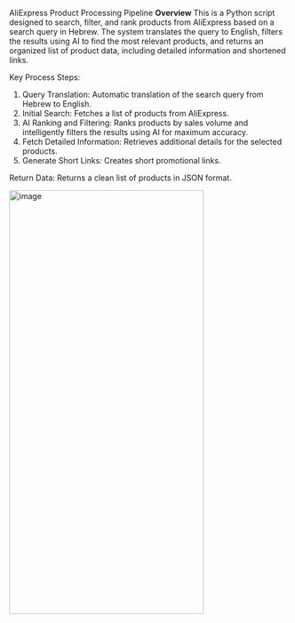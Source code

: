 AliExpress Product Processing Pipeline
**Overview**
This is a Python script designed to search, filter, and rank products from AliExpress based on a search query in Hebrew. The system translates the query to English, filters the results using AI to find the most relevant products, and returns an organized list of product data, including detailed information and shortened links.

Key Process Steps:
1. Query Translation: Automatic translation of the search query from Hebrew to English.
2. Initial Search: Fetches a list of products from AliExpress.
3. AI Ranking and Filtering: Ranks products by sales volume and intelligently filters the results using AI for maximum accuracy.
4. Fetch Detailed Information: Retrieves additional details for the selected products.
5. Generate Short Links: Creates short promotional links.

Return Data: Returns a clean list of products in JSON format.

<img width="350" height="763" alt="image" src="https://github.com/user-attachments/assets/5008cf3d-0b3a-4f00-9ce8-d03e46ddef95" />

